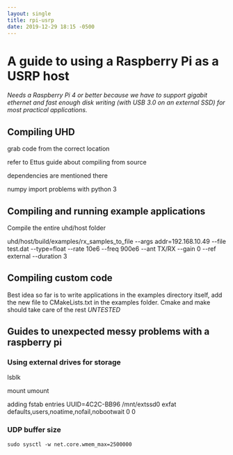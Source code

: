 ```yaml
---
layout: single
title: rpi-usrp
date: 2019-12-29 18:15 -0500
---
```


# A guide to using a Raspberry Pi as a USRP host

*Needs a Raspberry Pi 4 or better because we have to support gigabit ethernet and fast enough disk writing (with USB 3.0 on an external SSD) for most practical applications.*

## Compiling UHD

grab code from the correct location

refer to Ettus guide about compiling from source

dependencies are mentioned there

numpy import problems with python 3

## Compiling and running example applications

Compile the entire uhd/host folder

uhd/host/build/examples/rx_samples_to_file --args addr=192.168.10.49 --file test.dat --type=float --rate 10e6 --freq 900e6 --ant TX/RX --gain 0 --ref external --duration 3

## Compiling custom code

Best idea so far is to write applications in the examples directory itself, add the new file to CMakeLists.txt in the examples folder. Cmake and make should take care of the rest *UNTESTED*

## Guides to unexpected messy problems with a raspberry pi

### Using external drives for storage

lsblk

mount umount

adding fstab entries
UUID=4C2C-BB96        /mnt/extssd0    exfat   defaults,users,noatime,nofail,nobootwait    0       0

### UDP buffer size

`sudo sysctl -w net.core.wmem_max=2500000`